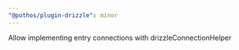 ```yaml
---
"@pothos/plugin-drizzle": minor
---
```


Allow implementing entry connections with drizzleConnectionHelper
